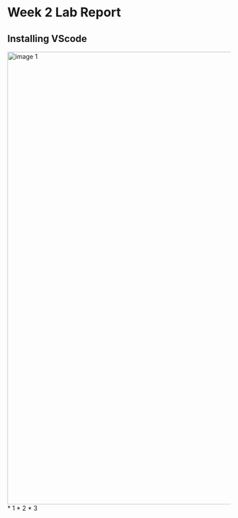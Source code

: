 # Week 2 Lab Report

## Installing VScode
<img width="1019" alt="image 1" src="https://user-images.githubusercontent.com/103156151/162644905-5a490c83-8cc2-47a3-8ea0-89749223a1ab.png">
* 1
* 2
* 3
